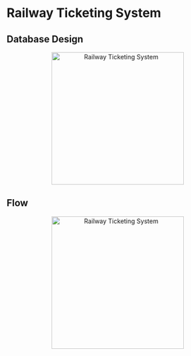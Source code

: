 # Railway Ticketing System



## Database Design
<p align="center">
  <a href="#"><img alt="Railway Ticketing System" src="https://user-images.githubusercontent.com/8348927/105623894-f32a6000-5e4f-11eb-8f0c-fad0cbd5dd20.png" width="300"/></a>
</p>



## Flow
<p align="center">
  <a href="#"><img alt="Railway Ticketing System" src="https://user-images.githubusercontent.com/8348927/105623977-aabf7200-5e50-11eb-9472-b09034b4bcf7.png" width="300"/></a>
</p>
